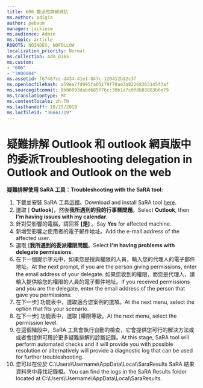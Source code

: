 ```yaml
---
title: 606 委派的詳細資訊
ms.author: pdigia
author: pebaum
manager: jackiesm
ms.audience: Admin
ms.topic: article
ROBOTS: NOINDEX, NOFOLLOW
localization_priority: Normal
ms.collection: Adm_O365
ms.custom:
- "606"
- "3800004"
ms.assetid: f67467cc-d434-41e1-847c-120412b12c3f
ms.openlocfilehash: a59ea7fd995fa05179f70ae3a82268363145f3af
ms.sourcegitcommit: 0b06093dabd685f76cc39b1d7c0f8b03883b6e79
ms.translationtype: MT
ms.contentlocale: zh-TW
ms.lasthandoff: 10/25/2019
ms.locfileid: "36661719"
---
```

# <a name="troubleshooting-delegation-in-outlook-and-outlook-on-the-web"></a><span data-ttu-id="7597c-102">疑難排解 Outlook 和 outlook 網頁版中的委派</span><span class="sxs-lookup"><span data-stu-id="7597c-102">Troubleshooting delegation in Outlook and Outlook on the web</span></span>

<span data-ttu-id="7597c-103">**疑難排解使用 SaRA 工具：**</span><span class="sxs-lookup"><span data-stu-id="7597c-103">**Troubleshooting with the SaRA tool:**</span></span>

1. <span data-ttu-id="7597c-104">下載並安裝 SaRA 工具[這裡](https://aka.ms/SaRA-SkypeForBusinessSignIn)。</span><span class="sxs-lookup"><span data-stu-id="7597c-104">Download and install SaRA tool [here](https://aka.ms/SaRA-SkypeForBusinessSignIn).</span></span>
1. <span data-ttu-id="7597c-105">選取 [ **Outlook**]，然後**我所遇到的我的行事曆問題**。</span><span class="sxs-lookup"><span data-stu-id="7597c-105">Select **Outlook**, then **I'm having issues with my calendar**.</span></span>
1. <span data-ttu-id="7597c-106">針對受影響的電腦，請回答 **[是]** 。</span><span class="sxs-lookup"><span data-stu-id="7597c-106">Say **Yes** for affected machine.</span></span>
1. <span data-ttu-id="7597c-107">新增受影響之使用者的電子郵件地址。</span><span class="sxs-lookup"><span data-stu-id="7597c-107">Add the e-mail address of the affected user.</span></span>
1. <span data-ttu-id="7597c-108">選取 [**我所遇到的委派權限問題**。</span><span class="sxs-lookup"><span data-stu-id="7597c-108">Select **I'm having problems with delegate permissions**.</span></span>
1. <span data-ttu-id="7597c-109">在下一個提示字元中，如果您是授與權限的人員，輸入您的代理人的電子郵件地址。</span><span class="sxs-lookup"><span data-stu-id="7597c-109">At the next prompt, if you are the person giving permissions, enter the email address of your delegate.</span></span> <span data-ttu-id="7597c-110">如果您收到的權限，而您是代理人，請輸入提供給您的權限的人員的電子郵件地址。</span><span class="sxs-lookup"><span data-stu-id="7597c-110">If you received permissions and you are the delegate, enter the email address of the person that gave you permissions.</span></span>
1. <span data-ttu-id="7597c-111">在下一步] 功能表中，選取適合您案例的選項。</span><span class="sxs-lookup"><span data-stu-id="7597c-111">At the next menu, select the option that fits your scenario.</span></span>
1. <span data-ttu-id="7597c-112">在下一步] 功能表中，選取 [權限等級。</span><span class="sxs-lookup"><span data-stu-id="7597c-112">At the next menu, select the permission level.</span></span>
1. <span data-ttu-id="7597c-113">在這個階段中，SaRA 工具會執行自動的檢查，它會提供您可行的解決方法或或者會提供可用於更多疑難排解的診斷記錄。</span><span class="sxs-lookup"><span data-stu-id="7597c-113">At this stage, SaRA tool will perform automated checks and it will provide you with possible resolution or alternatively will provide a diagnostic log that can be used for further troubleshooting.</span></span>
1. <span data-ttu-id="7597c-114">您可以在位於 C:\Users\Username\AppData\Local\SaraResults SaRA 結果資料夾中尋找記錄檔。</span><span class="sxs-lookup"><span data-stu-id="7597c-114">You can find the logs in the SaRA Results folder located at C:\Users\Username\AppData\Local\SaraResults.</span></span>

